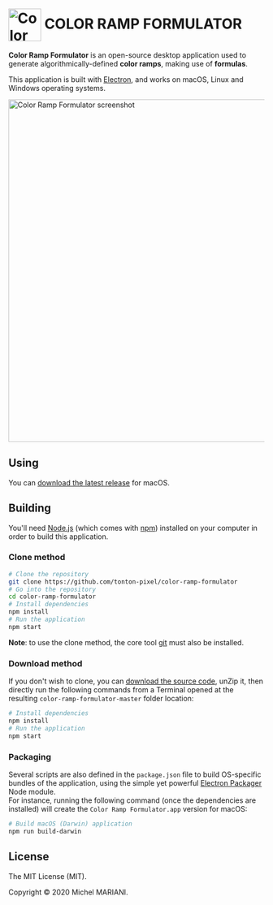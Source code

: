 # <img src="icons/icon-256.png" width="64px" align="center" alt="Color Ramp Formulator icon"> COLOR RAMP FORMULATOR

**Color Ramp Formulator** is an open-source desktop application used to generate algorithmically-defined **color ramps**, making use of **formulas**.

This application is built with [Electron](https://www.electronjs.org/), and works on macOS, Linux and Windows operating systems.

<img src="screenshots/color-ramp-formulator.png" width="675" alt="Color Ramp Formulator screenshot">

## Using

You can [download the latest release](https://github.com/tonton-pixel/color-ramp-formulator/releases) for macOS.

## Building

You'll need [Node.js](https://nodejs.org/) (which comes with [npm](https://www.npmjs.com/)) installed on your computer in order to build this application.

### Clone method

```bash
# Clone the repository
git clone https://github.com/tonton-pixel/color-ramp-formulator
# Go into the repository
cd color-ramp-formulator
# Install dependencies
npm install
# Run the application
npm start
```

**Note**: to use the clone method, the core tool [git](https://www.git-scm.com/) must also be installed.

### Download method

If you don't wish to clone, you can [download the source code](https://github.com/tonton-pixel/color-ramp-formulator/archive/master.zip), unZip it, then directly run the following commands from a Terminal opened at the resulting `color-ramp-formulator-master` folder location:

```bash
# Install dependencies
npm install
# Run the application
npm start
```

### Packaging

Several scripts are also defined in the `package.json` file to build OS-specific bundles of the application, using the simple yet powerful [Electron Packager](https://github.com/electron-userland/electron-packager) Node module.\
For instance, running the following command (once the dependencies are installed) will create the `Color Ramp Formulator.app` version for macOS:

```bash
# Build macOS (Darwin) application
npm run build-darwin
```

## License

The MIT License (MIT).

Copyright © 2020 Michel MARIANI.
